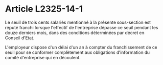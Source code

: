 # Article L2325-14-1

Le seuil de trois cents salariés mentionné à la présente sous-section est réputé franchi lorsque l'effectif de l'entreprise dépasse ce seuil pendant les douze derniers mois, dans des conditions déterminées par décret en Conseil d'Etat.
  
   
L'employeur dispose d'un délai d'un an à compter du franchissement de ce seuil pour se conformer complètement aux obligations d'information du comité d'entreprise qui en découlent.